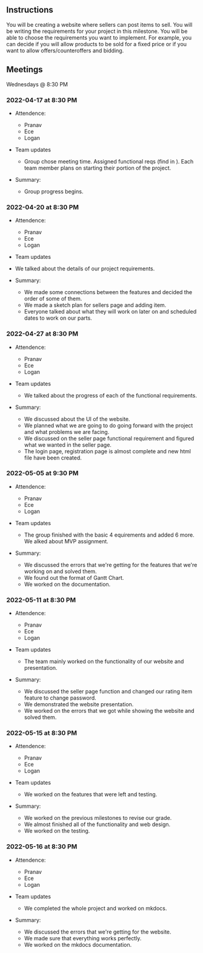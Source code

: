 ## Instructions
You will be creating a website where sellers can post items to sell. You will be writing the requirements for your project in this milestone. You will be able to choose the requirements you want to implement. For example, you can decide if you will allow products to be sold for a fixed price or if you want to allow offers/counteroffers and bidding. 
  
## Meetings

Wednesdays @ 8:30 PM
### 2022-04-17 at 8:30 PM

- Attendence: 
  - Pranav
  - Ece
  - Logan

- Team updates
  - Group chose meeting time. Assigned functional reqs (find in ). Each team member plans on starting their portion of the project. 

- Summary: 
  - Group progress begins.
  
### 2022-04-20 at 8:30 PM 
- Attendence: 
  - Pranav
  - Ece
  - Logan
 
 - Team updates
  - We talked about the details of our project requirements. 

- Summary: 
  - We made some connections between the features and decided the order of some of them.
  - We made a sketch plan for sellers page and adding item.
  - Everyone talked about what they will work on later on and scheduled dates to work on our parts. 

### 2022-04-27 at 8:30 PM 
- Attendence: 
  - Pranav
  - Ece
  - Logan
  
- Team updates
  - We talked about the progress of each of the functional requirements.
 
- Summary: 
  - We discussed about the UI of the website.
  - We planned what we are going to do going forward with the project and what problems we are facing.
  - We discussed on the seller page functional requirement and figured what we wanted in the seller page.
  - The login page, registration page is almost complete and new html file have been created.

### 2022-05-05 at 9:30 PM
- Attendence:
  - Pranav
  - Ece
  - Logan

- Team updates
  - The group finished with the basic 4 equirements and added 6 more. We alked about MVP assignment.

- Summary: 
  - We discussed the errors that we're getting for the features that we're working on and solved them.
  - We found out the format of Gantt Chart.
  - We worked on the documentation.

### 2022-05-11 at 8:30 PM
- Attendence:
  - Pranav
  - Ece
  - Logan

- Team updates
  - The team mainly worked on the functionality of our website and presentation.

- Summary: 
  - We discussed the seller page function and changed our rating item feature to change password.
  - We demonstrated the website presentation.
  - We worked on the errors that we got while showing the website and solved them.
 
 ### 2022-05-15 at 8:30 PM
- Attendence:
  - Pranav
  - Ece
  - Logan
  
- Team updates
  - We worked on the features that were left and testing.

- Summary: 
  - We worked on the previous milestones to revise our grade.
  - We almost finished all of the functionality and web design.
  - We worked on the testing.


### 2022-05-16 at 8:30 PM
- Attendence:
  - Pranav
  - Ece
  - Logan
 
- Team updates
  - We completed the whole project and worked on mkdocs.

- Summary: 
  - We discussed the errors that we're getting for the website.
  - We made sure that everything works perfectly.
  - We worked on the mkdocs documentation.
<!---
### 2022-04-27 at 10:30

- Who attended the meeting
- Team updates (15min or less)
  <Each team member gives an update of what they did from the last meeting and what
they plan to do next. If they are stuck, bring it up here to see if others can 
help.>
  - <name> worked on X. Will work on Y next. 
- pair-programming (optional) (25 mins)
  <- Pair program on one part of the project. Driver will be the person responsible
for that requirement.>
- Summarize group progress
-->
